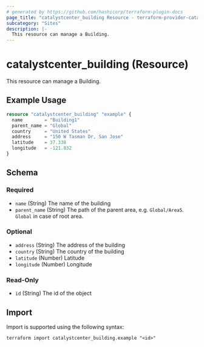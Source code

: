 ```yaml
---
# generated by https://github.com/hashicorp/terraform-plugin-docs
page_title: "catalystcenter_building Resource - terraform-provider-catalystcenter"
subcategory: "Sites"
description: |-
  This resource can manage a Building.
---
```


# catalystcenter_building (Resource)

This resource can manage a Building.

## Example Usage

```terraform
resource "catalystcenter_building" "example" {
  name        = "Building1"
  parent_name = "Global"
  country     = "United States"
  address     = "150 W Tasman Dr, San Jose"
  latitude    = 37.338
  longitude   = -121.832
}
```

<!-- schema generated by tfplugindocs -->
## Schema

### Required

- `name` (String) The name of the building
- `parent_name` (String) The path of the parent area, e.g. `Global/Area5`. `Global` in case of root area.

### Optional

- `address` (String) The address of the building
- `country` (String) The country of the building
- `latitude` (Number) Latitude
- `longitude` (Number) Longitude

### Read-Only

- `id` (String) The id of the object

## Import

Import is supported using the following syntax:

```shell
terraform import catalystcenter_building.example "<id>"
```
